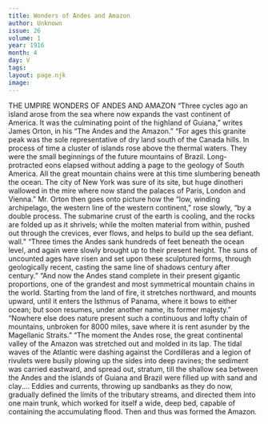 ```yaml
---
title: Wonders of Andes and Amazon
author: Unknown
issue: 26
volume: 1
year: 1916
month: 4
day: V
tags:
layout: page.njk
image:
---
```

THE UMPIRE WONDERS OF ANDES AND AMAZON    “Three cycles ago an island arose from the sea where now expands the vast continent of America. It was the culminating point of the highland of Guiana,” writes James Orton, in his “The Andes and the Amazon.” “For ages this granite peak was the sole representative of dry land south of the Canada hills. In process of time a cluster of islands rose above the thermal waters. They were the small beginnings of the future mountains of Brazil. Long-protracted eons elapsed without adding a page to the geology of South America. All the great mountain chains were at this time slumbering beneath the ocean. The city of New York was sure of its site, but huge dinotheri wallowed in the mire where now stand the palaces of Paris, London and Vienna.”       Mr. Orton then goes onto picture how the “low, winding archipelago, the western line of the western continent,” rose slowly, “by a double process. The submarine crust of the earth is cooling, and the rocks are folded up as it shrivels; while the molten material from within, pushed out through the crevices, ever flows, and helps to build up the sea defiant. wall.” “Three times the Andes sank hundreds of feet beneath the ocean level, and again were slowly brought up to their present height. The suns of uncounted ages have risen and set upon these sculptured forms, through geologically recent, casting the same line of shadows century after century.”       “And now the Andes stand complete in their present gigantic proportions, one of the grandest and most symmetrical mountain chains in the world. Starting from the land of fire, it stretches northward, and mounts upward, until it enters the Isthmus of Panama, where it bows to either ocean; but soon resumes, under another name, its former majesty.” “Nowhere else does nature present such a continuous and lofty chain of mountains, unbroken for 8000 miles, save where it is rent asunder by the Magellanic Straits.”       “The moment the Andes rose, the great continental valley of the Amazon was stretched out and molded in its lap. The tidal waves of the Atlantic were dashing against the Cordilleras and a legion of rivulets were busily plowing up the sides into deep ravines; the sediment was carried eastward, and spread out, stratum, till the shallow sea between the Andes and the islands of Guiana and Brazil were filled up with sand and clay.... Eddies and currents, throwing up sandbanks as they do now, gradually defined the limits of the tributary streams, and directed them into one main trunk, which worked for itself a wide, deep bed, capable of containing the accumulating flood. Then and thus was formed the Amazon. 
